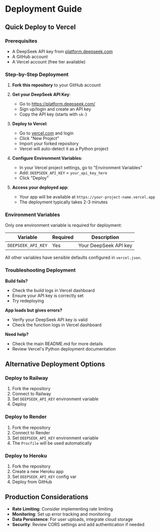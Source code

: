 # Deployment Guide

## Quick Deploy to Vercel

### Prerequisites
- A DeepSeek API key from [platform.deepseek.com](https://platform.deepseek.com/)
- A GitHub account
- A Vercel account (free tier available)

### Step-by-Step Deployment

1. **Fork this repository** to your GitHub account

2. **Get your DeepSeek API Key**:
   - Go to https://platform.deepseek.com/
   - Sign up/login and create an API key
   - Copy the API key (starts with `sk-`)

3. **Deploy to Vercel**:
   - Go to [vercel.com](https://vercel.com) and login
   - Click "New Project"
   - Import your forked repository
   - Vercel will auto-detect it as a Python project

4. **Configure Environment Variables**:
   - In your Vercel project settings, go to "Environment Variables"
   - Add: `DEEPSEEK_API_KEY` = `your_api_key_here`
   - Click "Deploy"

5. **Access your deployed app**:
   - Your app will be available at `https://your-project-name.vercel.app`
   - The deployment typically takes 2-3 minutes

### Environment Variables

Only one environment variable is required for deployment:

| Variable | Required | Description |
|----------|----------|-------------|
| `DEEPSEEK_API_KEY` | Yes | Your DeepSeek API key |

All other variables have sensible defaults configured in `vercel.json`.

### Troubleshooting Deployment

**Build fails?**
- Check the build logs in Vercel dashboard
- Ensure your API key is correctly set
- Try redeploying

**App loads but gives errors?**
- Verify your DeepSeek API key is valid
- Check the function logs in Vercel dashboard

**Need help?**
- Check the main README.md for more details
- Review Vercel's Python deployment documentation

## Alternative Deployment Options

### Deploy to Railway
1. Fork the repository
2. Connect to Railway
3. Set `DEEPSEEK_API_KEY` environment variable
4. Deploy

### Deploy to Render
1. Fork the repository
2. Connect to Render
3. Set `DEEPSEEK_API_KEY` environment variable
4. The `Procfile` will be used automatically

### Deploy to Heroku
1. Fork the repository
2. Create a new Heroku app
3. Set `DEEPSEEK_API_KEY` config var
4. Deploy from GitHub

## Production Considerations

- **Rate Limiting**: Consider implementing rate limiting
- **Monitoring**: Set up error tracking and monitoring
- **Data Persistence**: For user uploads, integrate cloud storage
- **Security**: Review CORS settings and add authentication if needed
